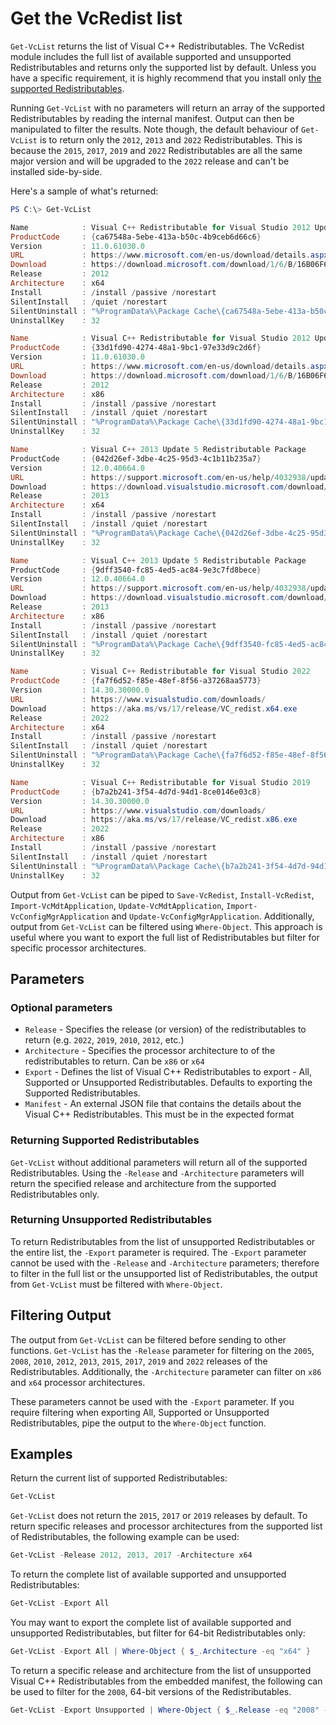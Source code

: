 # Get the VcRedist list

`Get-VcList` returns the list of Visual C++ Redistributables. The VcRedist module includes the full list of available supported and unsupported  Redistributables and returns only the supported list by default. Unless you have a specific requirement, it is highly recommend that you install only [the supported Redistributables](https://support.microsoft.com/en-au/help/2977003/the-latest-supported-visual-c-downloads).

Running `Get-VcList` with no parameters will return an array of the supported Redistributables by reading the internal manifest. Output can then be manipulated to filter the results. Note though, the default behaviour of `Get-VcList` is to return only the `2012`, `2013` and `2022` Redistributables. This is because the `2015`, `2017`, `2019` and `2022` Redistributables are all the same major version and will be upgraded to the `2022` release and can't be installed side-by-side.

Here's a sample of what's returned:

```powershell
PS C:\> Get-VcList

Name            : Visual C++ Redistributable for Visual Studio 2012 Update 4
ProductCode     : {ca67548a-5ebe-413a-b50c-4b9ceb6d66c6}
Version         : 11.0.61030.0
URL             : https://www.microsoft.com/en-us/download/details.aspx?id=30679
Download        : https://download.microsoft.com/download/1/6/B/16B06F60-3B20-4FF2-B699-5E9B7962F9AE/VSU_4/vcredist_x64.exe
Release         : 2012
Architecture    : x64
Install         : /install /passive /norestart
SilentInstall   : /quiet /norestart
SilentUninstall : "%ProgramData%\Package Cache\{ca67548a-5ebe-413a-b50c-4b9ceb6d66c6}\vcredist_x64.exe" /uninstall /quiet /noreboot
UninstallKey    : 32

Name            : Visual C++ Redistributable for Visual Studio 2012 Update 4
ProductCode     : {33d1fd90-4274-48a1-9bc1-97e33d9c2d6f}
Version         : 11.0.61030.0
URL             : https://www.microsoft.com/en-us/download/details.aspx?id=30679
Download        : https://download.microsoft.com/download/1/6/B/16B06F60-3B20-4FF2-B699-5E9B7962F9AE/VSU_4/vcredist_x86.exe
Release         : 2012
Architecture    : x86
Install         : /install /passive /norestart
SilentInstall   : /install /quiet /norestart
SilentUninstall : "%ProgramData%\Package Cache\{33d1fd90-4274-48a1-9bc1-97e33d9c2d6f}\vcredist_x86.exe" /uninstall /quiet /noreboot
UninstallKey    : 32

Name            : Visual C++ 2013 Update 5 Redistributable Package
ProductCode     : {042d26ef-3dbe-4c25-95d3-4c1b11b235a7}
Version         : 12.0.40664.0
URL             : https://support.microsoft.com/en-us/help/4032938/update-for-visual-c-2013-redistributable-package
Download        : https://download.visualstudio.microsoft.com/download/pr/10912041/cee5d6bca2ddbcd039da727bf4acb48a/vcredist_x64.exe
Release         : 2013
Architecture    : x64
Install         : /install /passive /norestart
SilentInstall   : /install /quiet /norestart
SilentUninstall : "%ProgramData%\Package Cache\{042d26ef-3dbe-4c25-95d3-4c1b11b235a7}\vcredist_x64.exe" /uninstall /quiet /noreboot
UninstallKey    : 32

Name            : Visual C++ 2013 Update 5 Redistributable Package
ProductCode     : {9dff3540-fc85-4ed5-ac84-9e3c7fd8bece}
Version         : 12.0.40664.0
URL             : https://support.microsoft.com/en-us/help/4032938/update-for-visual-c-2013-redistributable-package
Download        : https://download.visualstudio.microsoft.com/download/pr/10912113/5da66ddebb0ad32ebd4b922fd82e8e25/vcredist_x86.exe
Release         : 2013
Architecture    : x86
Install         : /install /passive /norestart
SilentInstall   : /install /quiet /norestart
SilentUninstall : "%ProgramData%\Package Cache\{9dff3540-fc85-4ed5-ac84-9e3c7fd8bece}\vcredist_x86.exe" /uninstall /quiet /noreboot
UninstallKey    : 32

Name            : Visual C++ Redistributable for Visual Studio 2022
ProductCode     : {fa7f6d52-f85e-48ef-8f56-a37268aa5773}
Version         : 14.30.30000.0
URL             : https://www.visualstudio.com/downloads/
Download        : https://aka.ms/vs/17/release/VC_redist.x64.exe
Release         : 2022
Architecture    : x64
Install         : /install /passive /norestart
SilentInstall   : /install /quiet /norestart
SilentUninstall : "%ProgramData%\Package Cache\{fa7f6d52-f85e-48ef-8f56-a37268aa5773}\VC_redist.x64.exe" /uninstall /quiet /noreboot
UninstallKey    : 32

Name            : Visual C++ Redistributable for Visual Studio 2019
ProductCode     : {b7a2b241-3f54-4d7d-94d1-8ce0146e03c8}
Version         : 14.30.30000.0
URL             : https://www.visualstudio.com/downloads/
Download        : https://aka.ms/vs/17/release/VC_redist.x86.exe
Release         : 2022
Architecture    : x86
Install         : /install /passive /norestart
SilentInstall   : /install /quiet /norestart
SilentUninstall : "%ProgramData%\Package Cache\{b7a2b241-3f54-4d7d-94d1-8ce0146e03c8}\VC_redist.x86.exe" /uninstall /quiet /noreboot
UninstallKey    : 32
```

Output from `Get-VcList` can be piped to `Save-VcRedist`, `Install-VcRedist`, `Import-VcMdtApplication`, `Update-VcMdtApplication`, `Import-VcConfigMgrApplication` and `Update-VcConfigMgrApplication`. Additionally, output from `Get-VcList` can be filtered using `Where-Object`. This approach is useful where you want to export the full list of Redistributables but filter for specific processor architectures.

## Parameters

### Optional parameters

* `Release` - Specifies the release (or version) of the redistributables to return (e.g. `2022`, `2019`, `2010`, `2012`, etc.)
* `Architecture` - Specifies the processor architecture to of the redistributables to return. Can be `x86` or `x64`
* `Export` - Defines the list of Visual C++ Redistributables to export - All, Supported or Unsupported Redistributables. Defaults to exporting the Supported Redistributables.
* `Manifest` - An external JSON file that contains the details about the Visual C++ Redistributables. This must be in the expected format

### Returning Supported Redistributables

`Get-VcList` without additional parameters will return all of the supported Redistributables. Using the `-Release` and `-Architecture` parameters will return the specified release and architecture from the supported Redistributables only.

### Returning Unsupported Redistributables

To return Redistributables from the list of unsupported Redistributables or the entire list, the `-Export` parameter is required. The `-Export` parameter cannot be used with the `-Release` and `-Architecture` parameters; therefore to filter in the full list or the unsupported list of Redistributables, the output from `Get-VcList` must be filtered with `Where-Object`.

## Filtering Output

The output from `Get-VcList` can be filtered before sending to other functions. `Get-VcList` has the `-Release` parameter for filtering on the `2005`, `2008`, `2010`, `2012`, `2013`, `2015`, `2017`, `2019` and `2022` releases of the Redistributables. Additionally, the `-Architecture` parameter can filter on `x86` and `x64` processor architectures.

These parameters cannot be used with the `-Export` parameter. If you require filtering when exporting All, Supported or Unsupported Redistributables, pipe the output to the `Where-Object` function.

## Examples

Return the current list of supported Redistributables:

```powershell
Get-VcList
```

`Get-VcList` does not return the `2015`, `2017` or `2019` releases by default. To return specific releases and processor architectures from the supported list of Redistributables, the following example can be used:

```powershell
Get-VcList -Release 2012, 2013, 2017 -Architecture x64
```

To return the complete list of available supported and unsupported Redistributables:

```powershell
Get-VcList -Export All
```

You may want to export the complete list of available supported and unsupported Redistributables, but filter for 64-bit Redistributables only:

```powershell
Get-VcList -Export All | Where-Object { $_.Architecture -eq "x64" }
```

To return a specific release and architecture from the list of unsupported Visual C++ Redistributables from the embedded manifest, the following can be used to filter for the `2008`, 64-bit versions of the Redistributables.

```powershell
Get-VcList -Export Unsupported | Where-Object { $_.Release -eq "2008" -and $_.Architecture -eq "x64" }
```
